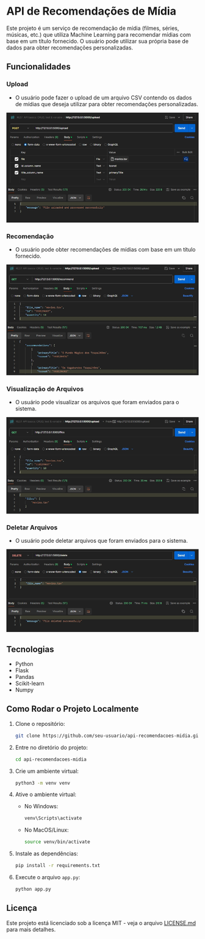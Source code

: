 # API de Recomendações de Mídia

Este projeto é um serviço de recomendação de mídia (filmes, séries, músicas, etc.) que utiliza Machine Learning para recomendar mídias com base em um título fornecido. O usuário pode utilizar sua própria base de dados para obter recomendações personalizadas.

## Funcionalidades

### Upload

- O usuário pode fazer o upload de um arquivo CSV contendo os dados de mídias que deseja utilizar para obter recomendações personalizadas.

![Upload](assets/images/upload.jpeg)

### Recomendação

- O usuário pode obter recomendações de mídias com base em um título fornecido.

![Recomendação](assets/images/recomendacao.jpeg)

### Visualização de Arquivos

- O usuário pode visualizar os arquivos que foram enviados para o sistema.

![Visualização](assets/images/visualizacao.jpeg)

### Deletar Arquivos

- O usuário pode deletar arquivos que foram enviados para o sistema.

![Deletar](assets/images/deletar.jpeg)

## Tecnologias

- Python
- Flask
- Pandas
- Scikit-learn
- Numpy

## Como Rodar o Projeto Localmente

1. Clone o repositório:
    ```sh
    git clone https://github.com/seu-usuario/api-recomendacoes-midia.git
    ```

2. Entre no diretório do projeto:
    ```sh
    cd api-recomendacoes-midia
    ```

3. Crie um ambiente virtual:
    ```sh
    python3 -m venv venv
    ```

4. Ative o ambiente virtual:
    - No Windows:
        ```sh
        venv\Scripts\activate
        ```
    - No MacOS/Linux:
        ```sh
        source venv/bin/activate
        ```

5. Instale as dependências:
    ```sh
    pip install -r requirements.txt
    ```

6. Execute o arquivo `app.py`:
    ```sh
    python app.py
    ```

## Licença

Este projeto está licenciado sob a licença MIT - veja o arquivo [LICENSE.md](LICENSE.md) para mais detalhes.
